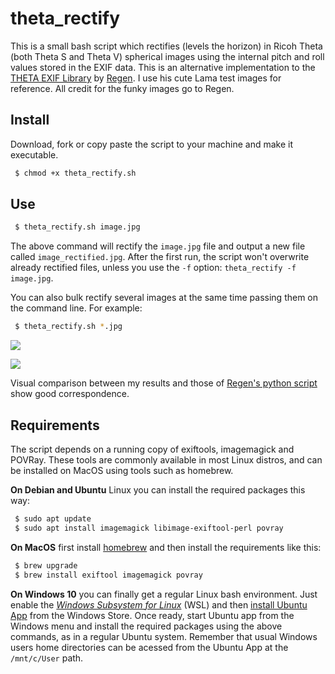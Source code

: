 # theta_rectify

This is a small bash script which rectifies (levels the horizon) in Ricoh Theta (both Theta S and Theta V) spherical images using the internal pitch and roll values stored in the EXIF data. This is an alternative implementation to the [THETA EXIF Library](https://github.com/regen100/thetaexif) by [Regen](https://github.com/regen100). I use his cute Lama test images for reference. All credit for the funky images go to Regen.

## Install

Download, fork or copy paste the script to your machine and make it executable.

```bash
 $ chmod +x theta_rectify.sh
```

## Use

```bash
 $ theta_rectify.sh image.jpg
```

The above command will rectify the `image.jpg` file and output a new file called `image_rectified.jpg`. After the first run, the script won't overwrite already rectified files, unless you use the `-f` option: `theta_rectify -f image.jpg`.

You can also bulk rectify several images at the same time passing them on the command line. For example:

```bash
 $ theta_rectify.sh *.jpg
```

![](https://i1.wp.com/www.khufkens.com/wp-content/uploads/2017/05/equirectangular.jpg?zoom=2&w=525)

![](https://i1.wp.com/www.khufkens.com/wp-content/uploads/2017/05/equirectangular_rectified.jpg?zoom=2&w=525)

Visual comparison between my results and those of [Regen's python script](http://www.regentechlog.com/2014/06/26/python-thetaexif/) show good correspondence.


## Requirements

The script depends on a running copy of exiftools, imagemagick and POVRay. These tools are commonly available in most Linux distros, and can be installed on MacOS using tools such as homebrew.

**On Debian and Ubuntu** Linux you can install the required packages this way:

```bash
 $ sudo apt update
 $ sudo apt install imagemagick libimage-exiftool-perl povray
```

**On MacOS** first install [homebrew](https://brew.sh/) and then install the requirements like this:

```bash
 $ brew upgrade
 $ brew install exiftool imagemagick povray
```

**On Windows 10** you can finally get a regular Linux bash environment. Just enable the [*Windows Subsystem for Linux*](https://docs.microsoft.com/en-us/windows/wsl/install-win10) (WSL) and then [install Ubuntu App](https://tutorials.ubuntu.com/tutorial/tutorial-ubuntu-on-windows#0) from the Windows Store. Once ready, start Ubuntu app from the Windows menu and install the required packages using the above commands, as in a regular Ubuntu system. Remember that usual Windows users home directories can be acessed from the Ubuntu App at the `/mnt/c/User` path.
